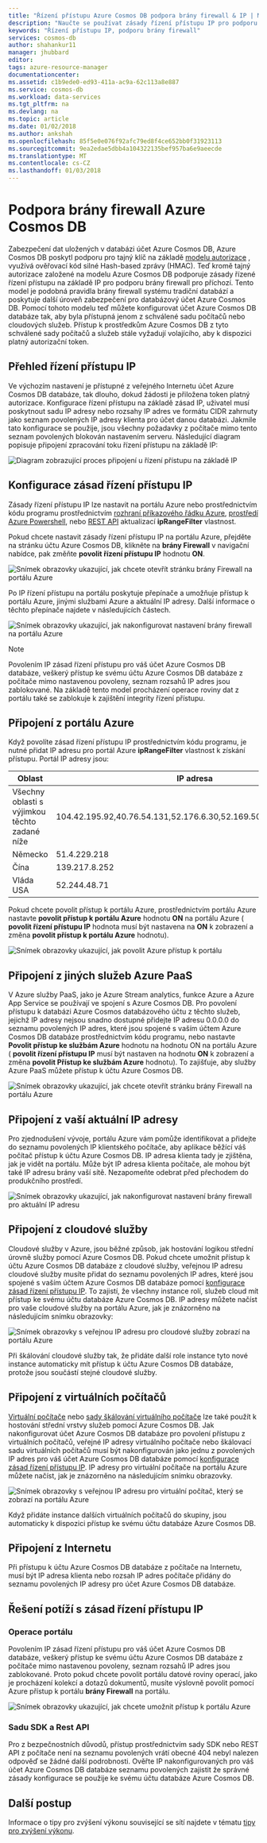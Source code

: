 ```yaml
---
title: "Řízení přístupu Azure Cosmos DB podpora brány firewall & IP | Microsoft Docs"
description: "Naučte se používat zásady řízení přístupu IP pro podporu brány firewall na účty databáze Azure Cosmos DB."
keywords: "Řízení přístupu IP, podporu brány firewall"
services: cosmos-db
author: shahankur11
manager: jhubbard
editor: 
tags: azure-resource-manager
documentationcenter: 
ms.assetid: c1b9ede0-ed93-411a-ac9a-62c113a8e887
ms.service: cosmos-db
ms.workload: data-services
ms.tgt_pltfrm: na
ms.devlang: na
ms.topic: article
ms.date: 01/02/2018
ms.author: ankshah
ms.openlocfilehash: 85f5e0e076f92afc79ed8f4ce652bb0f31923113
ms.sourcegitcommit: 9ea2edae5dbb4a104322135bef957ba6e9aeecde
ms.translationtype: MT
ms.contentlocale: cs-CZ
ms.lasthandoff: 01/03/2018
---
```

# <a name="azure-cosmos-db-firewall-support"></a>Podpora brány firewall Azure Cosmos DB
Zabezpečení dat uložených v databázi účet Azure Cosmos DB, Azure Cosmos DB poskytl podporu pro tajný klíč na základě [modelu autorizace](https://msdn.microsoft.com/library/azure/dn783368.aspx) , využívá ověřovací kód silné Hash-based zprávy (HMAC). Teď kromě tajný autorizace založené na modelu Azure Cosmos DB podporuje zásady řízené řízení přístupu na základě IP pro podporu brány firewall pro příchozí. Tento model je podobná pravidla brány firewall systému tradiční databází a poskytuje další úroveň zabezpečení pro databázový účet Azure Cosmos DB. Pomocí tohoto modelu teď můžete konfigurovat účet Azure Cosmos DB databáze tak, aby byla přístupná jenom z schválené sadu počítačů nebo cloudových služeb. Přístup k prostředkům Azure Cosmos DB z tyto schválené sady počítačů a služeb stále vyžadují volajícího, aby k dispozici platný autorizační token.

## <a name="ip-access-control-overview"></a>Přehled řízení přístupu IP
Ve výchozím nastavení je přístupné z veřejného Internetu účet Azure Cosmos DB databáze, tak dlouho, dokud žádosti je přiložena token platný autorizace. Konfigurace řízení přístupu na základě zásad IP, uživatel musí poskytnout sadu IP adresy nebo rozsahy IP adres ve formátu CIDR zahrnuty jako seznam povolených IP adresy klienta pro účet danou databázi. Jakmile tato konfigurace se použije, jsou všechny požadavky z počítače mimo tento seznam povolených blokován nastavením serveru.  Následující diagram popisuje připojení zpracování toku řízení přístupu na základě IP:

![Diagram zobrazující proces připojení u řízení přístupu na základě IP](./media/firewall-support/firewall-support-flow.png)

## <a id="configure-ip-policy"></a>Konfigurace zásad řízení přístupu IP
Zásady řízení přístupu IP lze nastavit na portálu Azure nebo prostřednictvím kódu programu prostřednictvím [rozhraní příkazového řádku Azure](cli-samples.md), [prostředí Azure Powershell](powershell-samples.md), nebo [REST API](/rest/api/documentdb/) aktualizací **ipRangeFilter** vlastnost. 

Pokud chcete nastavit zásady řízení přístupu IP na portálu Azure, přejděte na stránku účtu Azure Cosmos DB, klikněte na **brány Firewall** v navigační nabídce, pak změňte **povolit řízení přístupu IP** hodnotu **ON**. 

![Snímek obrazovky ukazující, jak chcete otevřít stránku brány Firewall na portálu Azure](./media/firewall-support/azure-portal-firewall.png)

Po IP řízení přístupu na portálu poskytuje přepínače a umožňuje přístup k portálu Azure, jinými službami Azure a aktuální IP adresy. Další informace o těchto přepínače najdete v následujících částech.

![Snímek obrazovky ukazující, jak nakonfigurovat nastavení brány firewall na portálu Azure](./media/firewall-support/azure-portal-firewall-configure.png)

> [!NOTE]
> Povolením IP zásad řízení přístupu pro váš účet Azure Cosmos DB databáze, veškerý přístup ke svému účtu Azure Cosmos DB databáze z počítače mimo nastavenou povoleny, seznam rozsahů IP adres jsou zablokované. Na základě tento model procházení operace roviny dat z portálu také se zablokuje k zajištění integrity řízení přístupu.

## <a name="connections-from-the-azure-portal"></a>Připojení z portálu Azure 

Když povolíte zásad řízení přístupu IP prostřednictvím kódu programu, je nutné přidat IP adresu pro portál Azure **ipRangeFilter** vlastnost k získání přístupu. Portál IP adresy jsou:

|Oblast|IP adresa|
|------|----------|
|Všechny oblasti s výjimkou těchto zadané níže|104.42.195.92,40.76.54.131,52.176.6.30,52.169.50.45,52.187.184.26|
|Německo|51.4.229.218|
|Čína|139.217.8.252|
|Vláda USA|52.244.48.71|

Pokud chcete povolit přístup k portálu Azure, prostřednictvím portálu Azure nastavte **povolit přístup k portálu Azure** hodnotu **ON** na portálu Azure ( **povolit řízení přístupu IP** hodnota musí být nastavena na **ON** k zobrazení a změna **povolit přístup k portálu Azure** hodnotu).

![Snímek obrazovky ukazující, jak povolit Azure přístup k portálu](./media/firewall-support/enable-azure-portal.png)

## <a name="connections-from-other-azure-paas-services"></a>Připojení z jiných služeb Azure PaaS 
V Azure služby PaaS, jako je Azure Stream analytics, funkce Azure a Azure App Service se používají ve spojení s Azure Cosmos DB. Pro povolení přístupu k databázi Azure Cosmos databázového účtu z těchto služeb, jejichž IP adresy nejsou snadno dostupné přidejte IP adresu 0.0.0.0 do seznamu povolených IP adres, které jsou spojené s vaším účtem Azure Cosmos DB databáze prostřednictvím kódu programu, nebo nastavte **Povolit přístup ke službám Azure** hodnotu na hodnotu ON na portálu Azure ( **povolit řízení přístupu IP** musí být nastaven na hodnotu **ON** k zobrazení a změna **povolit Přístup ke službám Azure** hodnotu). To zajišťuje, aby služby Azure PaaS můžete přístup k účtu Azure Cosmos DB. 

![Snímek obrazovky ukazující, jak chcete otevřít stránku brány Firewall na portálu Azure](./media/firewall-support/enable-azure-services.png)

## <a name="connections-from-your-current-ip"></a>Připojení z vaší aktuální IP adresy

Pro zjednodušení vývoje, portálu Azure vám pomůže identifikovat a přidejte do seznamu povolených IP klientského počítače, aby aplikace běžící váš počítač přístup k účtu Azure Cosmos DB. IP adresa klienta tady je zjištěna, jak je vidět na portálu. Může být IP adresa klienta počítače, ale mohou být také IP adresu brány vaší sítě. Nezapomeňte odebrat před přechodem do produkčního prostředí.

![Snímek obrazovky ukazující, jak nakonfigurovat nastavení brány firewall pro aktuální IP adresu](./media/firewall-support/enable-current-ip.png)

## <a name="connections-from-cloud-services"></a>Připojení z cloudové služby
Cloudové služby v Azure, jsou běžné způsob, jak hostování logikou střední úrovně služby pomocí Azure Cosmos DB. Pokud chcete umožnit přístup k účtu Azure Cosmos DB databáze z cloudové služby, veřejnou IP adresu cloudové služby musíte přidat do seznamu povolených IP adres, které jsou spojené s vaším účtem Azure Cosmos DB databáze pomocí [konfigurace zásad řízení přístupu IP](#configure-ip-policy).  To zajistí, že všechny instance rolí, služeb cloud mít přístup ke svému účtu databáze Azure Cosmos DB. IP adresy můžete načíst pro vaše cloudové služby na portálu Azure, jak je znázorněno na následujícím snímku obrazovky:

![Snímek obrazovky s veřejnou IP adresu pro cloudové služby zobrazí na portálu Azure](./media/firewall-support/public-ip-addresses.png)

Při škálování cloudové služby tak, že přidáte další role instance tyto nové instance automaticky mít přístup k účtu Azure Cosmos DB databáze, protože jsou součástí stejné cloudové služby.

## <a name="connections-from-virtual-machines"></a>Připojení z virtuálních počítačů
[Virtuální počítače](https://azure.microsoft.com/services/virtual-machines/) nebo [sady škálování virtuálního počítače](../virtual-machine-scale-sets/virtual-machine-scale-sets-overview.md) lze také použít k hostování střední vrstvy služeb pomocí Azure Cosmos DB.  Jak nakonfigurovat účet Azure Cosmos DB databáze pro povolení přístupu z virtuálních počítačů, veřejné IP adresy virtuálního počítače nebo škálovací sadu virtuálních počítačů musí být nakonfigurován jako jednu z povolených IP adres pro váš účet Azure Cosmos DB databáze pomocí [konfigurace zásad řízení přístupu IP](#configure-ip-policy). IP adresy pro virtuální počítače na portálu Azure můžete načíst, jak je znázorněno na následujícím snímku obrazovky.

![Snímek obrazovky s veřejnou IP adresu pro virtuální počítač, který se zobrazí na portálu Azure](./media/firewall-support/public-ip-addresses-dns.png)

Když přidáte instance dalších virtuálních počítačů do skupiny, jsou automaticky k dispozici přístup ke svému účtu databáze Azure Cosmos DB.

## <a name="connections-from-the-internet"></a>Připojení z Internetu
Při přístupu k účtu Azure Cosmos DB databáze z počítače na Internetu, musí být IP adresa klienta nebo rozsah IP adres počítače přidány do seznamu povolených IP adresy pro účet Azure Cosmos DB databáze. 

## <a name="troubleshooting-the-ip-access-control-policy"></a>Řešení potíží s zásad řízení přístupu IP
### <a name="portal-operations"></a>Operace portálu
Povolením IP zásad řízení přístupu pro váš účet Azure Cosmos DB databáze, veškerý přístup ke svému účtu Azure Cosmos DB databáze z počítače mimo nastavenou povoleny, seznam rozsahů IP adres jsou zablokované. Proto pokud chcete povolit portálu datové roviny operací, jako je procházení kolekcí a dotazů dokumentů, musíte výslovně povolit pomocí Azure přístup k portálu **brány Firewall** na portálu. 

![Snímek obrazovky ukazující, jak chcete umožnit přístup k portálu Azure](./media/firewall-support/enable-azure-portal.png)

### <a name="sdk--rest-api"></a>Sadu SDK a Rest API
Pro z bezpečnostních důvodů, přístup prostřednictvím sady SDK nebo REST API z počítače není na seznamu povolených vrátí obecné 404 nebyl nalezen odpověď se žádné další podrobnosti. Ověřte IP nakonfigurovaných pro váš účet Azure Cosmos DB databáze seznamu povolených zajistit že správné zásady konfigurace se použije ke svému účtu databáze Azure Cosmos DB.

## <a name="next-steps"></a>Další postup
Informace o tipy pro zvýšení výkonu související se sítí najdete v tématu [tipy pro zvýšení výkonu](performance-tips.md).

